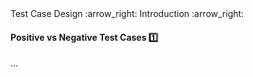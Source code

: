 <link rel="stylesheet" href="{{baseUrl}}/css/textbook.css">

<div class="website-content">

<div id="path">Test Case Design :arrow_right: Introduction :arrow_right:</div>

<div id="title">

#### Positive vs Negative Test Cases :one:

</div>

<div id="body">

...

</div>

</div>
